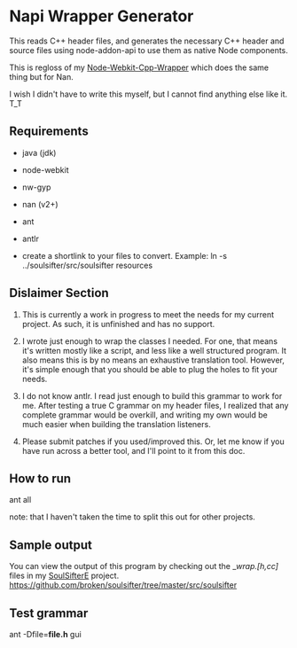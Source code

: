 Napi Wrapper Generator
======================

This reads C++ header files, and generates the necessary C++ header and source files using node-addon-api to use them as native Node components.

This is regloss of my [Node-Webkit-Cpp-Wrapper](https://github.com/broken/node-webkit-cpp-wrapper) which does the same thing but for Nan.

I wish I didn't have to write this myself, but I cannot find anything else like it. T_T


Requirements
------------
* java (jdk)
* node-webkit
* nw-gyp
* nan (v2+)
* ant
* antlr

* create a shortlink to your files to convert. Example: ln -s ../soulsifter/src/soulsifter resources


Dislaimer Section
-----------------
1. This is currently a work in progress to meet the needs for my current project. As such, it is unfinished and has no support.

2. I wrote just enough to wrap the classes I needed. For one, that means it's written mostly like a script, and less like a well structured program.  It also means this is by no means an exhaustive translation tool. However, it's simple enough that you should be able to plug the holes to fit your needs.

3. I do not know antlr. I read just enough to build this grammar to work for me. After testing a true C grammar on my header files, I realized that any complete grammar would be overkill, and writing my own would be much easier when building the translation listeners.

4. Please submit patches if you used/improved this. Or, let me know if you have run across a better tool, and I'll point to it from this doc.


How to run
----------
ant all

  note: that I haven't taken the time to split this out for other projects.


Sample output
-------------
You can view the output of this program by checking out the __wrap.[h,cc]_ files in my [SoulSifterE](https://github.com/broken/soulsifter-e/tree/master/be/src) project.
https://github.com/broken/soulsifter/tree/master/src/soulsifter


Test grammar
------------
ant -Dfile=__file.h__ gui

